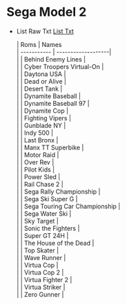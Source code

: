 # Sega Model 2 

- List Raw Txt [List Txt](https://github.com/matakko/rom-name/blob/main/txt/model2-name.txt)


  |     Roms  |  Names                          
|  ----------- |   -------------------|          
 |          |  Behind Enemy Lines            |  
 |          |  Cyber Troopers Virtual-On     |  
 |          |  Daytona USA                   |  
 |          |  Dead or Alive                 |  
 |          |  Desert Tank                   |  
 |          |  Dynamite Baseball             |  
 |          |  Dynamite Baseball 97          |  
 |          |  Dynamite Cop                  |  
 |          |  Fighting Vipers               |  
 |          |  Gunblade NY                   |  
 |          |  Indy 500                      |  
 |          |  Last Bronx                    |  
 |          |  Manx TT Superbike             |  
 |          |  Motor Raid                    |  
 |          |  Over Rev                      |  
 |          |  Pilot Kids                    |  
 |          |  Power Sled                    |  
 |          |  Rail Chase 2                  |  
 |          |  Sega Rally Championship       |  
 |          |  Sega Ski Super G              |  
 |          |  Sega Touring Car Championship |  
 |          |  Sega Water Ski                |  
 |          |  Sky Target                    |  
 |          |  Sonic the Fighters            |  
 |          |  Super GT 24H                  |  
 |          |  The House of the Dead         |  
 |          |  Top Skater                    |  
 |          |  Wave Runner                   |  
 |          |  Virtua Cop                    |  
 |          |  Virtua Cop 2                  |  
 |          |  Virtua Fighter 2              |  
 |          |  Virtua Striker                |  
 |          |  Zero Gunner                   |  
